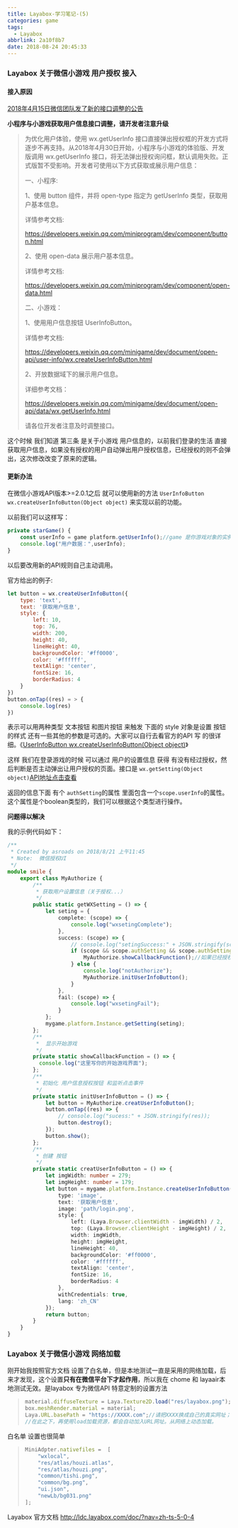 ```yaml
---
title: Layabox-学习笔记-(5)
categories: game
tags:
  - Layabox
abbrlink: 2a10f8b7
date: 2018-08-24 20:45:33
---
```


### Layabox 关于微信小游戏 用户授权 接入

#### 接入原因

[2018年4月15日微信团队发了新的接口调整的公告](https://developers.weixin.qq.com/community/develop/doc/0000a26e1aca6012e896a517556c01)  

**小程序与小游戏获取用户信息接口调整，请开发者注意升级**

<!-- more -->

> 为优化用户体验，使用 wx.getUserInfo 接口直接弹出授权框的开发方式将逐步不再支持。从2018年4月30日开始，小程序与小游戏的体验版、开发版调用 wx.getUserInfo 接口，将无法弹出授权询问框，默认调用失败。正式版暂不受影响。开发者可使用以下方式获取或展示用户信息：
>
>
>
> 一、小程序:
>
> 1、使用 button 组件，并将 open-type 指定为 getUserInfo 类型，获取用户基本信息。
>
> 详情参考文档:
>
> <https://developers.weixin.qq.com/miniprogram/dev/component/button.html>
>
>
>
> 2、使用 open-data 展示用户基本信息。
>
> 详情参考文档:
>
> <https://developers.weixin.qq.com/miniprogram/dev/component/open-data.html>
>
>
>
> 二、小游戏：
>
> 1、使用用户信息按钮 UserInfoButton。
>
> 详情参考文档:
>
> <https://developers.weixin.qq.com/minigame/dev/document/open-api/user-info/wx.createUserInfoButton.html>
>
>
>
> 2、开放数据域下的展示用户信息。
>
> 详细参考文档：
>
> <https://developers.weixin.qq.com/minigame/dev/document/open-api/data/wx.getUserInfo.html>
>
>
>
> 请各位开发者注意及时调整接口。

这个时候 我们知道 第三条 是关于小游戏 用户信息的，以前我们登录的生活 直接获取用户信息，如果没有授权的用户自动弹出用户授权信息，已经授权的则不会弹出，这次修改改变了原来的逻辑。

#### 更新办法

在微信小游戏API版本>=2.0.1之后 就可以使用新的方法 `UserInfoButton wx.createUserInfoButton(Object object)` 来实现以前的功能。

以前我们可以这样写：

```javascript
private starGame() {
    const userInfo = game platform.getUserInfo();//game 是你游戏对象的实例
    console.log("用户数据：",userInfo);
}
```

以后要改用新的API规则自己主动调用。

官方给出的例子:

```javascript
let button = wx.createUserInfoButton({
    type: 'text',
    text: '获取用户信息',
    style: {
        left: 10,
        top: 76,
        width: 200,
        height: 40,
        lineHeight: 40,
        backgroundColor: '#ff0000',
        color: '#ffffff',
        textAlign: 'center',
        fontSize: 16,
        borderRadius: 4
    }
})
button.onTap((res) = > {
    console.log(res)
})
```

表示可以用两种类型  文本按钮 和图片按钮 来触发  下面的 style 对象是设置 按钮的样式 还有一些其他的参数是可选的。大家可以自行去看官方的API 写 的很详细。《[UserInfoButton wx.createUserInfoButton(Object object)](https://developers.weixin.qq.com/minigame/dev/document/open-api/user-info/wx.createUserInfoButton.html)》

这样 我们在登录游戏的时候  可以通过 用户的设置信息 获得 有没有经过授权，然后判断是否主动弹出让用户授权的页面。接口是 `wx.getSetting(Object object)`[API地址点击查看](https://developers.weixin.qq.com/minigame/dev/document/open-api/setting/wx.getSetting.html)

返回的信息下面 有个 `authSetting`的属性 里面包含一个`scope.userInfo`的属性。这个属性是个boolean类型的，我们可以根据这个类型进行操作。

**问题得以解决**

我的示例代码如下：

```typescript
/**
 * Created by asroads on 2018/8/21 上午11:45
 * Note:  微信授权UI
 */
module smile {
    export class MyAuthorize {
        /**
         * 获取用户设置信息（关于授权...）
         */
        public static getWXSetting = () => {
            let seting = {
                complete: (scope) => {
                    console.log("wxsetingComplete");
                },
                success: (scope) => {
                    // console.log("setingSuccess:" + JSON.stringify(scope));
                    if (scope && scope.authSetting && scope.authSetting['scope.userInfo']) 
                        MyAuthorize.showCallbackFunction();//如果已经授权
                    } else {
                        console.log("notAuthorize");
                        MyAuthorize.initUserInfoButton();
                    }
                },
                fail: (scope) => {
                    console.log("wxsetingFail");
                }
            };
            mygame.platform.Instance.getSetting(seting);
        };
        /**
         *  显示开始游戏
         */
        private static showCallbackFunction = () => {
          console.log("这里写你的开始游戏界面");
        };
        /**
         * 初始化 用户信息授权按钮 和监听点击事件
         */
        private static initUserInfoButton = () => {
            let button = MyAuthorize.creatUserInfoButton();
            button.onTap((res) => {
                // console.log("sucess:" + JSON.stringify(res));
                button.destroy();
            });
            button.show();
        };
        /**
         * 创建 按钮
         */
        private static creatUserInfoButton = () => {
            let imgWidth: number = 279;
            let imgHeight: number = 179;
            let button = mygame.platform.Instance.createUserInfoButton({
                type: 'image',
                text: '获取用户信息',
                image: 'path/login.png',
                style: {
                    left: (Laya.Browser.clientWidth - imgWidth) / 2,
                    top: (Laya.Browser.clientHeight - imgHeight) / 2,
                    width: imgWidth,
                    height: imgHeight,
                    lineHeight: 40,
                    backgroundColor: '#ff0000',
                    color: '#ffffff',
                    textAlign: 'center',
                    fontSize: 16,
                    borderRadius: 4
                },
                withCredentials: true,
                lang: 'zh_CN'
            });
            return button;
        }
    }
}


```



### Layabox 关于微信小游戏 网络加载



刚开始我按照官方文档 设置了白名单，但是本地测试一直是采用的网络加载，后来才发现，这个设置**只有在微信平台下才起作用**，所以我在 chome 和 layaair本地测试无效。是layabox 专为微信API 特意定制的设置方法



> ```typescript
> material.diffuseTexture = Laya.Texture2D.load("res/layabox.png");
> box.meshRender.material = material;
> Laya.URL.basePath = "https://XXXX.com";//请把XXXX换成自己的真实网址；
> //在此之下，再使用load加载资源，都会自动加入URL网址。从网络上动态加载。
> ```



白名单 设置也很简单

> ```typescript
> MiniAdpter.nativefiles =  [
>     "wxlocal",
>     "res/atlas/houzi.atlas",
>     "res/atlas/houzi.png",
>     "common/tishi.png",
>     "common/bg.png",
>     "ui.json",
>     "newLb/bg031.png"
> ];
> 
> ```

Layabox 官方文档 http://ldc.layabox.com/doc/?nav=zh-ts-5-0-4

